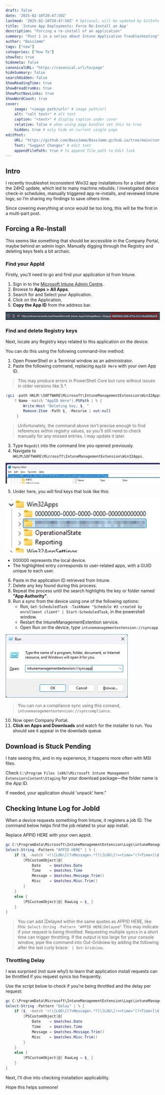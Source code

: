 ```yaml
---
draft: false
date: '2025-02-10T20:47:50Z'
lastmod: '2025-02-10T20:47:50Z' # Optional; will be updated by GitInfo if enabled
title: 'Intune App Deployments: Force Re-Install an App'
description: "Forcing a re-install of an application"
summary: "Post 1 in a series about Intune Application Troubleshooting"
author: "BassJamm"
tags: ["new"]
categories: ["How To"]
showToc: true
hidemeta: false
canonicalURL: "https://canonical.url/to/page"
hideSummary: false
searchHidden: false
ShowReadingTime: true
ShowBreadCrumbs: true
ShowPostNavLinks: true
ShowWordCount: true
cover:
    image: "<image path/url>" # image path/url
    alt: "<alt text>" # alt text
    caption: "<text>" # display caption under cover
    relative: false # when using page bundles set this to true
    hidden: true # only hide on current single page
editPost:
    URL: "https://github.com/BassJamm/BassJamm.github.io/tree/main/content"
    Text: "Suggest Changes" # edit text
    appendFilePath: true # to append file path to Edit link
---
```


## Intro

I recently troubleshot inconsistent Win32 app installations for a client after the 24H2 update, which led to many machine rebuilds.
I investigated device check-in schedules, manually triggered app re-installs,
and reviewed Intune logs; so I’m sharing my findings to save others time.

Since covering everything at once would be too long, this will be the first in a multi-part post.

## Forcing a Re-Install

This seems like something that should be accessible in the Company Portal,
maybe behind an admin login. Manually digging through the Registry and deleting keys feels a bit archaic.

### Find your AppId

Firstly, you’ll need to go and find your application id from Intune.

1. Sign in to the [Microsoft Intune Admin Centre](https://intune.microsoft.com/).
2. Browse to **Apps > All Apps**.
3. Search for and Select your Application.
4. Click on the Application.
5. **Copy the App ID** from the address bar.

![FindAppID](img/FindAppId.png)

### Find and delete Registry keys

Next, locate any Registry keys related to this application on the device.

You can do this using the following command-line method:

1. Open PowerShell or a Terminal window as an administrator.  
2. Paste the following command, replacing `AppID Here` with your own App ID.  

> This may produce errors in PowerShell Core but runs without issues in older versions like 5.*.

```powershell
(gci -path HKLM:\SOFTWARE\Microsoft\IntuneManagementExtension\Win32Apps -Recurse | `
    ? Name -match "AppID Here").PSPath | % {
        Write-Host "Deleting key, $_ "
        Remove-Item -Path $_ -Recurse | out-null
     }
```

> Unfortunately, the command above isn't precise enough to find references within registry values,
> so you'll still need to check manually for any missed entries. I may update it later.

3. Type `Regedit` into the command line you opened previously.  
4. Navigate to `HKLM\SOFTWARE\Microsoft\IntuneManagementExtension\Win32Apps`.  

![RegPath](img/RegPath.png)

5. Under here, you will find keys that look like this:

![Regkeys](img/RegistryKeys.png)

+ 000000 represents the local device.
+ The highlighted entry corresponds to user-related apps, with a GUID unique to each user.

6. Paste in the application ID retrieved from Intune.  
7. Delete any key found during this process.  
8. Repeat the process until the search highlights the key or folder named **"App Authority"**.  
9. Run a sync from the device using one of the following options:  
    + Run, `Get-ScheduledTask -TaskName "Schedule #3 created by enrollment client" | Start-ScheduledTask`, in the powershell window.
    + Restart the IntuneManagementExtention service.
    + Open Run on the device, type `intunemanagementextension://syncapp`

![RUnSync](img/SyncApp.png)

> You can run a compliance sync using this comand, `intunemanagementextension://synccompliance`.

10. Now open Company Portal.
11. **Click on Apps and Downloads** and watch for the installer to run. You should see it appear in the downlads queue.

## Download is Stuck Pending

I hate seeing this, and in my experience, it happens more often with MSI files.  

Check `C:\Program Files (x86)\Microsoft Intune Management Extension\Content\Staging` for your download package—the folder name is the App ID.  

If needed, your application should 'unpack' here."

## Checking Intune Log for JobId

When a device requests something from Intune, it registers a job ID.
The command below helps find the job related to your app install.

Replace APPID HERE with your own appid.

```powershell
gc C:\ProgramData\Microsoft\IntuneManagementExtension\Logs\intuneManagement*.log | `
Select-String -Pattern "APPID HERE" | % {
    if ($_ -match '<!\[LOG\[(?<Message>.*?)\]LOG\]!><time="(?<Time>[\d:.]+)" date="(?<Date>\d{1,2}-\d{1,2}-\d{4})"(?<Misc>.*?)>') {
        [PSCustomObject]@{
            Date    = $matches.Date
            Time    = $matches.Time
            Message = $matches.Message.Trim()
            Misc    = $matches.Misc.Trim()
        }
    }
    else {
        [PSCustomObject]@{ RawLog = $_ }
    }
}
```

> You can add |Delayed within the same quotes as APPID HERE, like this: `Select-String -Pattern "APPID HERE|Delayed"`
> This may indicate if your request is being throttled. Requesting multiple syncs in a short time can trigger throttling.
> If the output is too large for your console window, pipe the command into Out-Gridview by adding the following after the last curly brace:
> ` | Out-Gridview`.

### Throttling Delay

I was surprised (not sure why!) to learn that application install requests can be throttled if you request syncs too frequently.

Use the script below to check if you're being throttled and the delay per request:

```powershell
gc C:\ProgramData\Microsoft\IntuneManagementExtension\Logs\intuneManagement*.log | `
Select-String -Pattern "Delay" | % {
    if ($_ -match '<!\[LOG\[(?<Message>.*?)\]LOG\]!><time="(?<Time>[\d:.]+)" date="(?<Date>\d{1,2}-\d{1,2}-\d{4})"(?<Misc>.*?)>') {
        [PSCustomObject]@{
            Date    = $matches.Date
            Time    = $matches.Time
            Message = $matches.Message.Trim()
            Misc    = $matches.Misc.Trim()
        }
    }
    else {
        [PSCustomObject]@{ RawLog = $_ }
    }
}
```

Next, I'll dive into checking installation applicability.

Hope this helps someone!
